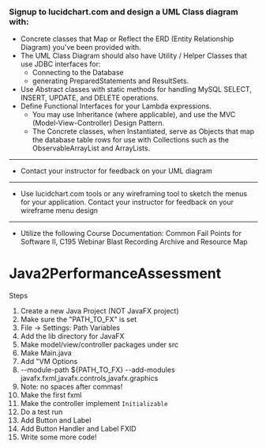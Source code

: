 ### Signup to lucidchart.com and design a UML Class diagram with:
- Concrete classes that Map or Reflect the ERD (Entity Relationship Diagram) you've been provided with. 
- The UML Class Diagram should also have Utility / Helper Classes that use JDBC interfaces for:
  - Connecting to the Database
  - generating PreparedStatements and ResultSets. 
- Use Abstract classes with static methods for handling MySQL SELECT, INSERT, UPDATE, and DELETE operations. 
- Define Functional Interfaces for your Lambda expressions. 
  - You may use Inheritance (where applicable), and use the MVC (Model-View-Controller) Design Pattern. 
  - The Concrete classes, when Instantiated, serve as Objects that map the database table rows for use with Collections such as the ObservableArrayList and ArrayLists. 
---
- Contact your instructor for feedback on your UML diagram 
---
- Use lucidchart.com tools or any wireframing tool to sketch the menus for your application. Contact your instructor for feedback on your wireframe menu design
---
- Utilize the following Course Documentation: Common Fail Points for Software II, C195 Webinar Blast Recording Archive and Resource Map



# Java2PerformanceAssessment


Steps
1. Create a new Java Project (NOT JavaFX project)
2. Make sure the "PATH_TO_FX" is set
  1. File -> Settings: Path Variables
3. Add the lib directory for JavaFX
4. Make model/view/controller packages under src
5. Make Main.java
6. Add "VM Options
  1. --module-path ${PATH_TO_FX} --add-modules javafx.fxml,javafx.controls,javafx.graphics
  2. Note: no spaces after commas!
7. Make the first fxml
8. Make the controller implement `Initializable`
9. Do a test run
10. Add Button and Label
11. Add Button Handler and Label FXID
12. Write some more code!